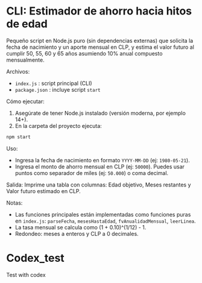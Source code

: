 # CLI: Estimador de ahorro hacia hitos de edad

Pequeño script en Node.js puro (sin dependencias externas) que solicita la fecha de nacimiento y un aporte mensual en CLP, y estima el valor futuro al cumplir 50, 55, 60 y 65 años asumiendo 10% anual compuesto mensualmente.

Archivos:
- `index.js` : script principal (CLI)
- `package.json` : incluye script `start`

Cómo ejecutar:

1. Asegúrate de tener Node.js instalado (versión moderna, por ejemplo 14+).
2. En la carpeta del proyecto ejecuta:

```bash
npm start
```

Uso:
- Ingresa la fecha de nacimiento en formato `YYYY-MM-DD` (ej: `1980-05-21`).
- Ingresa el monto de ahorro mensual en CLP (ej: `50000`). Puedes usar puntos como separador de miles (ej: `50.000`) o coma decimal.

Salida:
Imprime una tabla con columnas: Edad objetivo, Meses restantes y Valor futuro estimado en CLP.

Notas:
- Las funciones principales están implementadas como funciones puras en `index.js`: `parseFecha`, `mesesHastaEdad`, `fvAnualidadMensual`, `leerLinea`.
- La tasa mensual se calcula como (1 + 0.10)^(1/12) - 1.
- Redondeo: meses a enteros y CLP a 0 decimales.
# Codex_test
Test with codex
